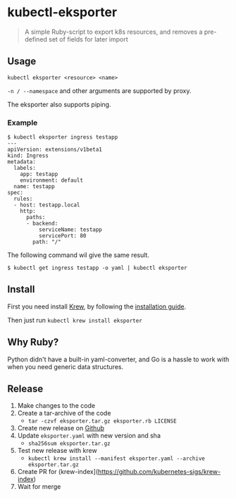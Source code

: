 kubectl-eksporter
==================

> A simple Ruby-script to export k8s resources, and removes a pre-defined set of fields for later import


## Usage

```
kubectl eksporter <resource> <name>
```

`-n / --namespace` and other arguments are supported by proxy.

The eksporter also supports piping.


### Example

```
$ kubectl eksporter ingress testapp
---
apiVersion: extensions/v1beta1
kind: Ingress
metadata:
  labels:
    app: testapp
    environment: default
  name: testapp
spec:
  rules:
  - host: testapp.local
    http:
      paths:
      - backend:
          serviceName: testapp
          servicePort: 80
        path: "/"
```

The following command wil give the same result.
```
$ kubectl get ingress testapp -o yaml | kubectl eksporter
```


## Install

First you need install [Krew](https://krew.dev), by following the [installation guide](https://github.com/kubernetes-sigs/krew#installation).

Then just run `kubectl krew install eksporter`


## Why Ruby?

Python didn't have a built-in yaml-converter, and Go is a hassle to work with when you need generic data structures.


## Release

1. Make changes to the code
2. Create a tar-archive of the code
   * `tar -czvf eksporter.tar.gz eksporter.rb LICENSE`
3. Create new release on [Github](https://github.com/Kyrremann/kubectl-eksporter/releases/new)
4. Update `eksporter.yaml` with new version and sha
   * `sha256sum eksporter.tar.gz`
5. Test new release with krew
   * `kubectl krew install --manifest eksporter.yaml --archive eksporter.tar.gz`
6. Create PR for (krew-index](https://github.com/kubernetes-sigs/krew-index)
7. Wait for merge
